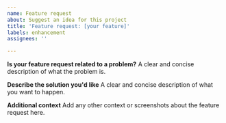 ```yaml
---
name: Feature request
about: Suggest an idea for this project
title: 'Feature request: [your feature]'
labels: enhancement
assignees: ''

---
```


**Is your feature request related to a problem?**
A clear and concise description of what the problem is.

**Describe the solution you'd like**
A clear and concise description of what you want to happen.

**Additional context**
Add any other context or screenshots about the feature request here.
